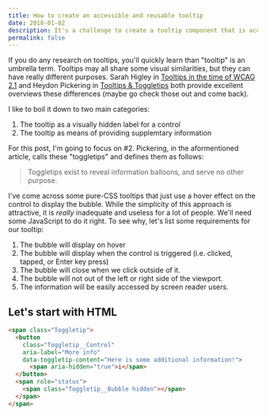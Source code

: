 ```yaml
---
title: How to create an accessible and reusable tooltip
date: 2018-01-02
description: It's a challenge to create a tooltip component that is accessible for all users and easily reused by developers. Here is a guide for how to get it done with HTML, CSS, and JavaScript.
permalink: false
---
```


If you do any research on tooltips, you'll quickly learn than "tooltip" is an umbrella term. Tooltips may all share some visual similarities, but they can have really different purposes. Sarah Higley in  [Tooltips in the time of WCAG 2.1](https://sarahmhigley.com/writing/tooltips-in-wcag-21/) and Heydon Pickering in [Tooltips & Toggletips](https://inclusive-components.design/tooltips-toggletips/) both provide excellent overviews these differences (maybe go check those out and come back).

I like to boil it down to two main categories:
1. The tooltip as a visually hidden label for a control
2. The tooltip as means of providing supplemtary information 

For this post, I'm going to focus on #2. Pickering, in the aformentioned article, calls these "toggletips" and defines them as follows: 
> Toggletips exist to reveal information balloons, and serve no other purpose.

I've come across some pure-CSS tooltips that just use a hover effect on the control to display the bubble. While the simplicity of this approach is attractive, it is *really* inadequate and useless for a lot of people. We'll need some JavaScript to do it right. To see why, let's list some requirements for our tooltip:

1. The bubble will display on hover
1. The bubble will display when the control is triggered (i.e. clicked, tapped, or Enter key press)
1. The bubble will close when we click outside of it.
1. The bubble will not out of the left or right side of the viewport.
1. The information will be easily accessed by screen reader users.

## Let's start with HTML

```html
<span class="Toggletip">
  <button 
    class="Toggletip__Control"
    aria-label="More info" 
    data-toggletip-content="Here is some additional information!">
      <span aria-hidden="true">i</span>
  </button>
  <span role="status">
    <span class="Toggletip__Bubble hidden"></span>
  </span>
</span>
```


